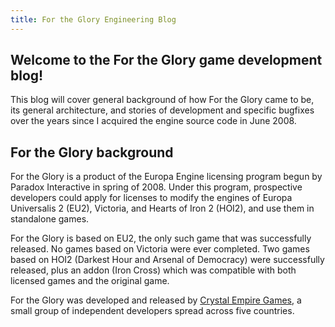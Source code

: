 ```yaml
---
title: For the Glory Engineering Blog
---
```


## Welcome to the For the Glory game development blog!
This blog will cover general background of how For the Glory came to be, its general architecture, and stories of development and specific bugfixes over the years since I acquired the engine source code in June 2008.

## For the Glory background
For the Glory is a product of the Europa Engine licensing program begun by Paradox Interactive in spring of 2008. Under this program, prospective developers could apply for licenses to modify the engines of Europa Universalis 2 (EU2), Victoria, and Hearts of Iron 2 (HOI2), and use them in standalone games.

For the Glory is based on EU2, the only such game that was successfully released. No games based on Victoria were ever completed. Two games based on HOI2 (Darkest Hour and Arsenal of Democracy) were successfully released, plus an addon (Iron Cross) which was compatible with both licensed games and the original game.

For the Glory was developed and released by [Crystal Empire Games](http://crystalempiregames.com), a small group of independent developers spread across five countries.
